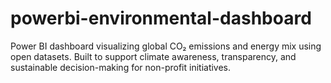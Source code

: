 # powerbi-environmental-dashboard
Power BI dashboard visualizing global CO₂ emissions and energy mix using open datasets. Built to support climate awareness, transparency, and sustainable decision-making for non-profit initiatives.

